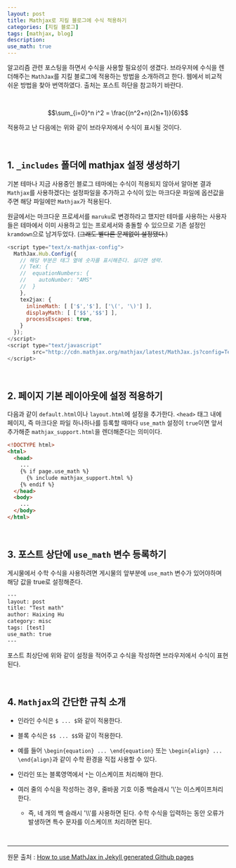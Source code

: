 ```yaml
---
layout: post
title: Mathjax로 지킬 블로그에 수식 적용하기 
categories: [지킬 블로그]
tags: [mathjax, blog]
description:
use_math: true
---
```



알고리즘 관련 포스팅을 하면서 수식을 사용할 필요성이 생겼다. 브라우저에 수식을 렌더해주는 `MathJax`를 지킬 블로그에 적용하는 방법을 소개하려고 한다. 웹에서 비교적 쉬운 방법을 찾아 번역하였다. 출처는 포스트 하단을 참고하기 바란다.

<br>

$$\sum_{i=0}^n i^2 = \frac{(n^2+n)(2n+1)}{6}$$

적용하고 난 다음에는 위와 같이 브라우저에서 수식이 표시될 것이다. 

<br>

## 1. `_includes` 폴더에 mathjax 설정 생성하기
 
기본 테마나 지금 사용중인 블로그 테마에는 수식이 적용되지 않아서 알아본 결과 `Mathjax`를 사용하겠다는 설정파일을 추가하고 수식이 있는 마크다운 파일에 옵션값을 주면 해당 파일에만 `Mathjax`가 적용된다. 

원글에서는 마크다운 프로세서를 `maruku`로 변경하라고 했지만 테마를 사용하는 사용자들은 테마에서 이미 사용하고 있는 프로세서와 충돌할 수 있으므로 기존 설정인 `kramdown`으로 남겨두었다. (~~그래도 별다른 문제없이 설정됐다.~~)

```js
<script type="text/x-mathjax-config">
  MathJax.Hub.Config({
    // 해당 부분은 태그 옆에 숫자를 표시해준다. 싫다면 생략.
    // TeX: {
    //  equationNumbers: {
    //    autoNumber: "AMS"
    //  }
    },
    tex2jax: {
      inlineMath: [ ['$','$'], ['\(', '\)'] ],
      displayMath: [ ['$$','$$'] ],
      processEscapes: true,
    }
  });
</script>
<script type="text/javascript"
        src="http://cdn.mathjax.org/mathjax/latest/MathJax.js?config=TeX-AMS-MML_HTMLorMML">
</script>
```

<br>

## 2. 페이지 기본 레이아웃에 설정 적용하기

다음과 같이 `default.html`이나 `layout.html`에 설정을 추가한다. `<head>` 태그 내에 페이지, 즉 마크다운 파일 하나하나를 등록할 때마다 `use_math` 설정이 `true`이면 앞서 추가해준 `mathjax_support.html`을 렌더해준다는 의미이다.  

```html
<!DOCTYPE html>
<html>
  <head>
    ...
    {% if page.use_math %}
      {% include mathjax_support.html %}
    {% endif %}
  </head>
  <body>
    ...
  </body>
</html>
```

<br>

## 3. 포스트 상단에 `use_math` 변수 등록하기

게시물에서 수학 수식을 사용하려면 게시물의 앞부분에 `use_math` 변수가 있어야하며 해당 값을 true로 설정해준다.

```txt
---
layout: post
title: "Test math"
author: Haixing Hu
category: misc
tags: [test]
use_math: true
---
```

포스트 최상단에 위와 같이 설정을 적어주고 수식을 작성하면 브라우저에서 수식이 표현된다. 

<br>

## 4. `Mathjax`의 간단한 규칙 소개

- 인라인 수식은 `$ ... $`와 같이 적용한다.
- 블록 수식은 `$$ ... $$`와 같이 적용한다.
- 예를 들어 `\begin{equation} ... \end{equation}` 또는 `\begin{align} ... \end{align}`과 같이 수학 환경을 직접 사용할 수 있다.

- 인라인 또는 블록영역에서 `*`는 이스케이프 처리해야 한다. 
- 여러 줄의 수식을 작성하는 경우, 줄바꿈 기호 이중 백슬래시 '\\'는 이스케이프처리한다. 
	- 즉, 네 개의 백 슬래시 '\\\\'를 사용하면 된다. 수학 수식을 입력하는 동안 오류가 발생하면 특수 문자를 이스케이프 처리하면 된다.

<br>

---

원문 출처 : <a href="https://haixing-hu.github.io/programming/2013/09/20/how-to-use-mathjax-in-jekyll-generated-github-pages/" target="_blank">How to use MathJax in Jekyll generated Github pages</a>

<br>
